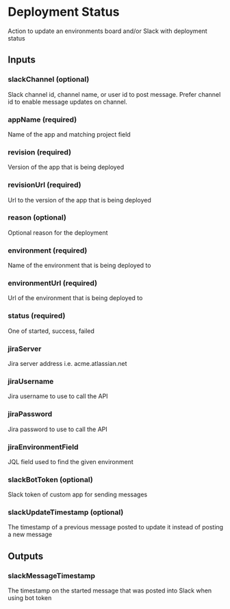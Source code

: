 # Deployment Status
Action to update an environments board and/or Slack with deployment status

## Inputs

### slackChannel (optional)
Slack channel id, channel name, or user id to post message. Prefer channel id to enable message updates on channel.

### appName (required)
Name of the app and matching project field

### revision (required)
Version of the app that is being deployed

### revisionUrl (required)
Url to the version of the app that is being deployed

### reason (optional)
Optional reason for the deployment

### environment (required)
Name of the environment that is being deployed to

### environmentUrl (required)
Url of the environment that is being deployed to
    
### status (required)
One of started, success, failed

### jiraServer
Jira server address i.e. acme.atlassian.net

### jiraUsername
Jira username to use to call the API

### jiraPassword
Jira password to use to call the API

### jiraEnvironmentField
JQL field used to find the given environment

### slackBotToken (optional)
Slack token of custom app for sending messages

### slackUpdateTimestamp (optional)
The timestamp of a previous message posted to update it instead of posting a new message

## Outputs

### slackMessageTimestamp
The timestamp on the started message that was posted into Slack when using bot token

